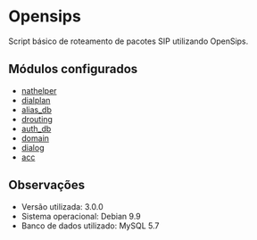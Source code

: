 # Opensips

Script básico de roteamento de pacotes SIP utilizando OpenSips.

## Módulos configurados

- [nathelper](https://opensips.org/html/docs/modules/3.0.x/nathelper.html)
- [dialplan](https://opensips.org/html/docs/modules/3.0.x/dialplan.html)
- [alias_db](https://opensips.org/html/docs/modules/3.0.x/alias_db.html)
- [drouting](https://opensips.org/html/docs/modules/3.0.x/drouting.html)
- [auth_db](https://opensips.org/html/docs/modules/3.0.x/auth_db.html)
- [domain](https://opensips.org/html/docs/modules/3.0.x/domain.html)
- [dialog](https://opensips.org/html/docs/modules/3.0.x/dialog.html)
- [acc](https://opensips.org/html/docs/modules/3.0.x/acc.html)

## Observações

- Versão utilizada: 3.0.0
- Sistema operacional: Debian 9.9
- Banco de dados utilizado: MySQL 5.7